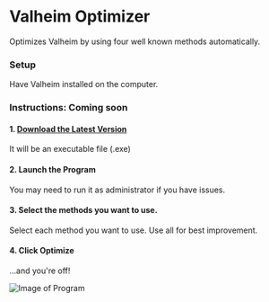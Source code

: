 # Valheim Optimizer
Optimizes Valheim by using four well known methods automatically.

### Setup
Have Valheim installed on the computer.

### Instructions: Coming soon

#### 1. [Download the Latest Version](https://github.com/O11Software/Valheim-Optimizer/releases)

It will be an executable file (.exe)

#### 2. Launch the Program

You may need to run it as administrator if you have issues.

#### 3. Select the methods you want to use.

Select each method you want to use. Use all for best improvement.

#### 4. Click Optimize

...and you're off!

![Image of Program](https://segergren.dev/projects/Valheim/valheim.PNG)
